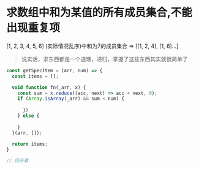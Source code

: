 # 求数组中和为某值的所有成员集合,不能出现重复项

[1, 2, 3, 4, 5, 6] (实际情况乱序)中和为7的成员集合 => [[1, 2, 4], [1, 6]...]

> 说实话，求东西都是一个道理，递归，掌握了这些东西其实就很简单了

```js
const getSpecItem = (arr, num) => {
  const items = [];

  void function fn(_arr, x) {
    const sum = x.reduce((acc, next) => acc + next, 0);
    if (Array.isArray(_arr) && sum < num) {
      
      })
    } else {
      
    }
  }(arr, []);

  return items;
}

// 回去看
```